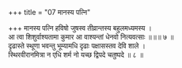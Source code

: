 +++
title = "07 मानस्य पत्नि"

+++
मानस्य पत्नि हविषो जुषस्व तीव्रान्तस्य बहुलमध्यमस्य ।  
आ त्वा शिशुर्वाश्यतामा कुमार आ वाश्यन्तां धेनवो नित्यवत्साः ॥॥॥ ७ ॥  
दृढास्ते स्थूणा भवन्तु भूम्यामधि दृढाः पक्षासस्तव देवि शाले ।  
स्थिरवीरानमित्रा न एधि शर्म नो यच्छ द्विपदे चतुष्पदे ॥ ८ ॥